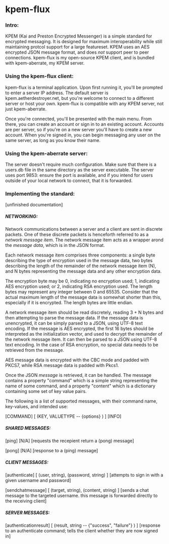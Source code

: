 # kpem-flux

### Intro:

KPEM (Kai and Preston Encrypted Messenger) is a simple standard for encrypted messaging. It is designed for maximum interoperability while still maintaining protcol support for a large featureset.
KPEM uses an AES encrypted JSON message format, and does *not* support peer to peer connections.
kpem-flux is my open-source KPEM client, and is bundled with kpem-aberrate, my KPEM server.

### Using the kpem-flux client:

kpem-flux is a terminal application. Upon first running it, you'll be prompted to enter a server IP address. The default server is kpem.aetherdestroyer.net, but you're welcome to connect to a different server or host your own. kpem-flux is compatible with any KPEM server, not just kpem-aberrate.

Once you're connected, you'll be presented with the main menu. From there, you can create an account or sign in to an existing account. Accounts are per server, so if you're on a new server you'll have to create a new account. When you're signed in, you can begin messaging any user on the same server, as long as you know their name.

### Using the kpem-aberrate server:

The server doesn't require much configuration. Make sure that there is a users.db file in the same directory as the server executable. The server uses port 9853: ensure the port is available, and if you intend for users outside of your local network to connect, that it is forwarded.

### Implementing the standard:

[unfinished documentation]

##### NETWORKING:

Network communications between a server and a client are sent in discrete packets. One of these discrete packets is henceforth referred to as a *network message item*. The network message item acts as a wrapper arond the *message data*, which is in the JSON format.

Each network message item comprises three components: a single byte describing the type of encryption used in the message data, two bytes describing the length of the remainder of the network message item (N), and N bytes representing the message data and any other encryption data.

The encryption byte may be 0, indicating no encryption used; 1, indicating AES encryption used; or 2, indicating RSA encryption used.
The length bytes may represent any integer between 0 and 65535. Consider that the actual maximum length of the message data is somewhat shorter than this, especially if it is encrypted. The length bytes are little endian.

A network message item should be read discretely, reading 3 + N bytes and then attempting to parse the message data. If the message data is unencrypted, it can be simply parsed to a JSON, using UTF-8 text encoding. If the message is AES encrypted, the first 16 bytes should be interpreted as the initialization vector, and used to decrypt the remainder of the network message item. It can then be parsed to a JSON using UTF-8 text encoding. In the case of RSA encryption, no special data needs to be retrieved from the message.

AES message data is encrypted with the CBC mode and padded with PKCS7, while RSA message data is padded with Pkcs1.

Once the JSON *message* is retrieved, it can be handled. The message contains a property "command" which is a simple string representing the name of some command, and a property "content" which is a dictionary containing some set of key value pairs.

The following is a list of supported messages, with their command name, key-values, and intended use:

[COMMAND] [ (KEY, VALUETYPE -- {options} ) ] [INFO]

##### SHARED MESSAGES:

[ping] [N/A] [requests the recepient return a (pong) message]

[pong] [N/A] [response to a (ping) message]

##### CLIENT MESSAGES:

[authenticate] [ (user, string), (password, string) ] [attempts to sign in with a given username and password]

[sendchatmessage] [ (target, string), (content, string) ] [sends a chat message to the targeted username. this message is forwarded directly to the receiving client]

##### SERVER MESSAGES:

[authenticationresult] [ (result, string -- {"success", "failure"} ) ] [response to an authenticate command; tells the client whether they are now signed in]
